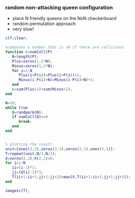 ### random non-attacking queen configuration
- place N friendly queens on the NxN checkerboard
- random permutation approach
- very slow!

```matlab
clf;clear;

%computes a number that is >0 if there are collisions
function c=numColl(P)
   N=length(P);
   Plus=zeros(1,2*N);
   Minus=zeros(1,2*N);
   for i=1:N
      Plus(i+P(i))=Plus(i+P(i))+1;
      Minus(i-P(i)+N)=Minus(i-P(i)+N)+1;
   end
   c=sum(Plus>1)+sum(Minus>1);
end

N=10;
while true
   Q=randperm(N);
   if numColl(Q)==0
      break;
   end
end


% plotting the result
unit=[ones(3,3),zeros(3,3);zeros(3,3),ones(3,3)];
T=repmat(unit,N/2,N/2);
X=zeros(3,3);X(2,2)=6;
for i=1:N
   ii=(i-1)*3;
   jj=(Q(i)-1)*3;
   T(ii+1:ii+3,jj+1:jj+3)=max(X,T(ii+1:ii+3,jj+1:jj+3));
end

imagesc(T);
```


